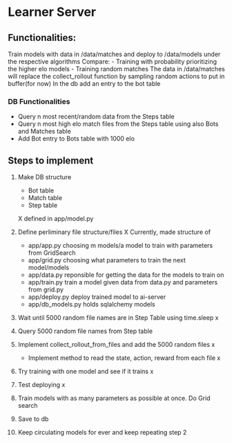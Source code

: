 # Learner Server

## Functionalities:

Train models with data in /data/matches and deploy to /data/models under the respective algorithms
Compare:
    - Training with probability prioritizing the higher elo models
    - Training random matches
The data in /data/matches will replace the collect_rollout function by sampling random actions to put in buffer(for now)
In the db add an entry to the bot table

### DB Functionalities
- Query n most recent/random data from the Steps table 
- Query n most high elo match files from the Steps table using also Bots and Matches table
- Add Bot entry to Bots table with 1000 elo

## Steps to implement
1. Make DB structure
    - Bot table
    - Match table
    - Step table

    X defined in app/model.py
2. Define perliminary file structure/files
    X Currently, made structure of 
    - app/app.py choosing m models/a model to train with parameters from GridSearch
    - app/grid.py choosing what parameters to train the next model/models
    - app/data.py reponsible for getting the data for the models to train on
    - app/train.py train a model given data from data.py and parameters from grid.py
    - app/deploy.py deploy trained model to ai-server
    - app/db_models.py holds sqlalchemy models
3. Wait until 5000 random file names are in Step Table using time.sleep x
4. Query 5000 random file names from Step table
5. Implement collect_rollout_from_files and add the 5000 random files x
    - Implement method to read the state, action, reward from each file x
6. Try training with one model and see if it trains x
7. Test deploying x
8. Train models with as many parameters as possible at once. Do Grid search
9. Save to db
10. Keep circulating models for ever and keep repeating step 2